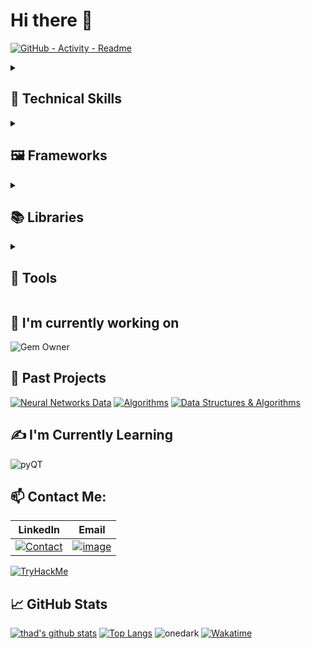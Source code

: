 # Hi there 👋

[![GitHub - Activity - Readme](https://github.com/thomasthaddeus/thomasthaddeus/actions/workflows/github-activity.yml/badge.svg)](https://github.com/thomasthaddeus/thomasthaddeus/actions/workflows/github-activity.yml)

<details markdown="1"><summary><h2>💼 Technical Skills</h2></summary>

![Visitors](https://visitor-badge.laobi.icu/badge?page_id=thomasthaddeus.visitor-badge) \
![HTML](https://img.shields.io/badge/HTML5-informational?style=for-the-badge&logo=HTML5&color=534F26) ![PostgreSQL](https://img.shields.io/badge/PostgreSQL-informational?style=for-the-badge&logo=PostgreSQL&color=lightblue) ![SQLite](https://img.shields.io/badge/SQLite-informational?style=for-the-badge&logo=SQLite&color=003B57) ![Python](https://img.shields.io/badge/Python-FFD43B?style=for-the-badge&logo=python&logoColor=blue) ![Jupyter](https://img.shields.io/badge/Jupyter%20Notebook-informational?style=for-the-badge&logo=Jupyter&color=F37626) ![JSON](https://img.shields.io/badge/JSON-informational?style=for-the-badge&logo=JSON&color=000000) ![JS](https://img.shields.io/badge/JavaScript-informational?style=for-the-badge&logo=JavaScript&color=F7DF1E) ![TS](https://img.shields.io/badge/TypeScript-informational?style=for-the-badge&logo=TypeScript&color=3178C6) ![C#](https://img.shields.io/badge/C%23-informational?style=for-the-badge&logo=c-sharp&color=239120) ![SQL](https://img.shields.io/badge/SQL-informational?style=for-the-badge&logo=sql&color=4479A1) ![Shell](https://img.shields.io/badge/Shell-informational?style=for-the-badge&logo=shell&color=4EAA25) ![TSQL](https://img.shields.io/badge/TSQL-informational?style=for-the-badge&logo=tsql&color=4479A1) ![R](https://img.shields.io/badge/R-informational?style=for-the-badge&logo=r&color=276DC3)

</details>
<details markdown="1"><summary><h2>🖼️ Frameworks</h2></summary>

![Ruby-On-Rails](https://img.shields.io/badge/Ruby%20on%20Rails-informational?style=for-the-badge&logo=Ruby-on-Rails&color=CC0000) ![React](https://img.shields.io/badge/React-informational?style=for-the-badge&logo=React&color=61DAFB) ![Vue.js](https://img.shields.io/badge/Angular-informational?style=for-the-badge&logo=Angular&color=DD0031) ![Angular](https://img.shields.io/badge/Vue.js-informational?style=for-the-badge&logo=Vue.js&color=4FC08D) ![Flask](https://img.shields.io/badge/Flask-informational?style=for-the-badge&logo=Flask&color=000000) ![Django](https://img.shields.io/badge/Django-informational?style=for-the-badge&logo=Django&color=092E20) ![Spring](https://img.shields.io/badge/Spring-informational?style=for-the-badge&logo=Spring&color=6DB33F)

</details>
<details markdown="1"><summary><h2>📚 Libraries</h2></summary>

### Platforms & Communities

![anilist](https://img.shields.io/badge/AniList-02A9FF?style=for-the-badge&logo=AniList&logoColor=white) ![codeclimate](https://img.shields.io/badge/Code%20Climate-000000?style=for-the-badge&logo=Code%20Climate&logoColor=white) ![codenewbie](https://img.shields.io/badge/CodeNewbie-9013FE?style=for-the-badge&logo=CodeNewbie&logoColor=white) ![codersrank](https://img.shields.io/badge/CodersRank-67A4AC?style=for-the-badge&logo=CodersRank&logoColor=white) ![coderwall](https://img.shields.io/badge/Coderwall-3E8DCC?style=for-the-badge&logo=Coderwall&logoColor=white) ![deepnote](https://img.shields.io/badge/Deepnote-3793EF?style=for-the-badge&logo=Deepnote&logoColor=white) ![hackclub](https://img.shields.io/badge/Hack%20Club-EC3750?style=for-the-badge&logo=Hack%20Club&logoColor=white) ![kaggle](https://img.shields.io/badge/Kaggle-20BEFF?style=for-the-badge&logo=Kaggle&logoColor=white) ![topcoder](https://img.shields.io/badge/Topcoder-29A7DF?style=for-the-badge&logo=Topcoder&logoColor=white) ![wandb](https://img.shields.io/badge/Weights_&_Biases-FFBE00?style=for-the-badge&logo=WeightsAndBiases&logoColor=white)

### Deep Learning & Machine Learning

![Keras](https://img.shields.io/badge/Keras-FF0000?style=for-the-badge&logo=keras&logoColor=white) ![pytorchlightning](https://img.shields.io/badge/Lightning-792DE4?style=for-the-badge&logo=pytorch-lightning&logoColor=white) ![Pytorch](https://img.shields.io/badge/PyTorch-EE4C2C?style=for-the-badge&logo=pytorch&logoColor=white) ![Tensorflow](https://img.shields.io/badge/TensorFlow-FF6F00?style=for-the-badge&logo=tensorflow&logoColor=white) ![Scikit-Learn](https://img.shields.io/badge/-Scikit--Learn-05122A?style=for-the-badge&logo=scikit-learn)

### Data Analysis

![Pandas](https://img.shields.io/badge/Pandas-05122A?style=for-the-badge&logo=pandas) ![NumPy](https://img.shields.io/badge/NumPy-05122A?style=for-the-badge&logo=numpy) ![Scipy](https://img.shields.io/badge/Scipy-05122A?style=for-the-badge&logo=scipy) ![Ggplot2](https://img.shields.io/badge/-Ggplot2-05122A?style=for-the-badge&logo=ggplot2) ![Readr](https://img.shields.io/badge/-Readr-05122A?style=for-the-badge&logo=readr) ![Matplotlib](https://img.shields.io/badge/-Matplotlib-05122A?style=for-the-badge&logo=matplotlib) ![Dplyr](https://img.shields.io/badge/Dplyr-05122A?style=for-the-badge&logo=dplyr)

### Web Development:

![NodeJS](https://img.shields.io/badge/NodeJS-05122A?style=for-the-badge&logo=node.js&logobackground=green)
![Flask](https://img.shields.io/badge/Flask-05122A?style=for-the-badge&logo=flask)
![Blazor](https://img.shields.io/badge/Blazor-05122A?style=for-the-badge&logo=blazor)
![ExpressJS](https://img.shields.io/badge/ExpressJS-05122A?style=for-the-badge&logo=express)

### Testing

![Pytest](https://img.shields.io/badge/Testing-Pytest-05122A?style=for-the-badge&logo=pytest) ![NUnit](https://img.shields.io/badge/Testing-NUnit-05122A?style=for-the-badge&logo=nunit) ![Sinon](https://img.shields.io/badge/Testing-Sinon-05122A?style=for-the-badge)

### Others:

![Wpf](https://img.shields.io/badge/Wpf-05122A?style=for-the-badge) ![Entity Framework](https://img.shields.io/badge/Entity%20Framework-05122A?style=for-the-badge) ![BeautifulSoup](https://img.shields.io/badge/BeautifulSoup-05122A?style=for-the-badge)

</details>

<details markdown="1"><summary><h2>🧰 Tools</h2></summary>

![Docker](https://img.shields.io/badge/Tools-Docker-informational?style=for-the-badge&logo=Docker&color=2496ED) ![Kubernetes](https://img.shields.io/badge/Tools-Kubernetes-informational?style=for-the-badge&logo=Kubernetes&color=326CE5) ![Jenkins](https://img.shields.io/badge/Tools-Jenkins-informational?style=for-the-badge&logo=Jenkins&color=D24939) ![TravisCI](https://img.shields.io/badge/Tools-Travis%20CI-informational?style=for-the-badge&logo=Travis-CI&color=3EAAAF) ![CircleCI](https://img.shields.io/badge/Tools-CircleCI-informational?style=for-the-badge&logo=CircleCI&color=343434) ![Webpack](https://img.shields.io/badge/Tools-Webpack-informational?style=for-the-badge&logo=Webpack&color=8DD6F9) ![Babel](https://img.shields.io/badge/Tools-Babel-informational?style=for-the-badge&logo=Babel&color=F9DC3E) ![Gulp](https://img.shields.io/badge/Tools-Gulp-informational?style=for-the-badge&logo=gulp&color=CF4647) ![Grunt](https://img.shields.io/badge/Tools-Grunt-informational?style=for-the-badge&logo=Grunt&color=FBA919) ![Postman](https://img.shields.io/badge/Tools-Postman-informational?style=for-the-badge&logo=Postman&color=FF6C37) ![GraphQL](https://img.shields.io/badge/Tools-GraphQL-informational?style=for-the-badge&logo=GraphQL&color=E10098) ![ESLint](https://img.shields.io/badge/Tools-ESLint-informational?style=for-the-badge&logo=ESLint&color=4B32C3) ![Prettier](https://img.shields.io/badge/Tools-Prettier-informational?style=for-the-badge&logo=Prettier&color=F7B93E) ![VSC](https://img.shields.io/badge/Tools-VS%20Code-informational?style=for-the-badge&logo=Visual-Studio-Code&color=007ACC) ![Intellij](https://img.shields.io/badge/Tools-IntelliJ%20IDEA-informational?style=for-the-badge&logo=IntelliJ-IDEA&color=000000) ![Git](https://img.shields.io/badge/Tools-Git-informational?style=for-the-badge&logo=Git&color=F05032) ![GitHub](https://img.shields.io/badge/Tools-GitHub-informational?style=for-the-badge&logo=GitHub&color=181717) ![GitLab](https://img.shields.io/badge/Tools-GitLab-informational?style=for-the-badge&logo=GitLab&color=FCA121)
![aws](https://img.shields.io/badge/Cloud-AWS-informational?style=for-the-badge&logo=Amazon-AWS&color=232F3E) ![MicrosoftAzure](https://img.shields.io/badge/Cloud-Azure-informational?style=for-the-badge&logo=Microsoft-Azure&color=0089D6) ![GoogleCloud](https://img.shields.io/badge/Cloud-Google%20Cloud-informational?style=for-the-badge&logo=Google-Cloud&color=4285F4) ![DigitialOcean](https://img.shields.io/badge/Cloud-Digital%20Ocean-informational?style=for-the-badge&logo=DigitalOcean&color=0080FF)
![Mongo](https://img.shields.io/badge/DB-MongoDB-informational?style=for-the-badge&logo=MongoDB&color=47A248) ![MySQL](https://img.shields.io/badge/DB-MySQL-informational?style=for-the-badge&logo=MySQL&color=4479A1) ![Redis](https://img.shields.io/badge/DB-Redis-informational?style=for-the-badge&logo=Redis&color=DC382D) ![Heroku](https://img.shields.io/badge/-Heroku-informational?style=for-the-badge&logo=Heroku&color=430098)
![Jest](https://img.shields.io/badge/Testing-Jest-informational?style=for-the-badge&logo=Jest&color=C21325) ![Mocha](https://img.shields.io/badge/Testing-Mocha-informational?style=for-the-badge&logo=Mocha&color=8D6748)
![NPM](https://img.shields.io/badge/Package%20Manager-npm-informational?style=for-the-badge&logo=npm&color=CB3837) ![Yarn](https://img.shields.io/badge/Package%20Manager-Yarn-informational?style=for-the-badge&logo=Yarn&color=2C8EBB) ![PyPi](https://img.shields.io/badge/Package%20Manager-PyPI-informational?style=for-the-badge&logo=pypi&color=3775A9) ![Composer](https://img.shields.io/badge/Package%20Manager-Composer-informational?style=for-the-badge&logo=composer&color=885630) ![Bundler](https://img.shields.io/badge/Package%20Manager-Bundler-informational?style=for-the-badge&logo=bundler&color=F16830) ![Gradle](https://img.shields.io/badge/Package%20Manager-Gradle-informational?style=for-the-badge&logo=gradle&color=02303A) ![Maven](https://img.shields.io/badge/Package%20Manager-Maven-informational?style=for-the-badge&logo=apache-maven&color=C71A36)

</details>

## 🚧 I'm currently working on

![Gem Owner](https://img.shields.io/gem/u/deusstrong?style=for-the-badge&logo=rubygems)

## 🔭 Past Projects

[![Neural Networks Data](https://img.shields.io/badge/NeuralNetworks-Data_Pipeline-cyan?style=for-the-badge&logo=neuralnet)][neural-networks] [![Algorithms](https://img.shields.io/badge/Algorithms-Development-pink?style=for-the-badge&logo=algorithm)][alg-1] [![Data Structures & Algorithms](https://img.shields.io/badge/Data_Structures-Algorithms-brown?style=for-the-badge&logo=data)][algorithms]

<!-- ## 👯 I'm Looking To Collaborate On

![OpenSourceProjects](https://img.shields.io/badge/OpenSource_Software-green?style=for-the-badge&logo=opensource) ![Pull Requests](https://img.shields.io/badge/GH-PullRequests-blue?style=for-the-badge&logo=github)-->

## ✍️ I'm Currently Learning

![pyQT](https://img.shields.io/badge/Learning-pyQT-yellow?style=for-the-badge&logo=python)

## 📫 Contact Me:

| LinkedIn                           | Email                      |
| ---------------------------------- | -------------------------- |
| [![Contact][linkedin]][linkedin-2] | [![image][email]][email-2] |


[![TryHackMe][thm-pic]][thm]

## 📈 GitHub Stats

[![thad's github stats](https://github-readme-stats.vercel.app/api?username=thomasthaddeus&show_icons=true&theme=gruvbox&langs_count=10)](https://github.com/thomasthaddeus) [![Top Langs](https://github-readme-stats.vercel.app/api/top-langs/?username=thomasthaddeus&theme=gruvbox)](https://github.com/thomasthaddeus) ![onedark](https://github-profile-trophy.vercel.app/?username=thomasthaddeus&theme=onedark) [![Wakatime](https://github-readme-stats.vercel.app/api/wakatime?username=thaddeusthomas)](https://github.com/thomasthaddeus/thomasthaddeus)

[alg-1]: https://github.com/thomasthaddeus/Data-Structures-Algorithms "Data structures &algorithms repository"
[ds-club]: https://github.com/thomasthaddeus/DS-Club-Template "This is a link to a template"
[cy-club]: https://github.com/thomasthaddeus/Cy-Club-Template "This is a link to our cybersecurity club"
[linkedin]: https://github.com/thomasthaddeus/thomasthaddeus/assets/92204097/010f2552-77fd-488f-84eb-2531632fee04
[email]: https://github.com/thomasthaddeus/thomasthaddeus/assets/92204097/a9844a74-a895-4d9c-a040-d2cecab75cd7
[twitter]: https://img.shields.io/twitter/url?style=forthebadge&url=https%3A%2F%2Ftwitter.com%2F
[twitter-2]: https://twitter.com/ThaddeusMaxima "Twitter"
[email-2]: mailto:thaddeus.r.thomas@gmail.com "email"
[linkedin-2]: https://linkedin.com/in/thaddeusthomas "LinkedIn"
[thm]: https://tryhackme.com/p/thaddeus.r.thoma "TryHackMe"
[thm-pic]: https://tryhackme-badges.s3.amazonaws.com/thaddeus.r.thoma.png "TryHackMe"
[chatbots]: https://github.com/thomasthaddeus/creating_chat_bots "Creating Chatbots"
[ttspeech]: https://github.com/thomasthaddeus/TTS-project
[writeups]: http://apparellnstuff.me/CTF_WriteUps/
[sql]: https://github.com/thomasthaddeus/SQL_All-Brands-Welcome
[neural-networks]: https://github.com/thomasthaddeus/NeuralNetworks
[algorithms]: https://github.com/thomasthaddeus/Data-Structures-Algorithms
[ttspeech]: https://github.com/thomasthaddeus/TTS-project
[ds-club]: https://github.com/thomasthaddeus/DS-Club-Template
[cy-club]: https://github.com/thomasthaddeus/Cy-Club-Template
[chatbots]: https://github.com/thomasthaddeus/creating_chat_bots
[writeups]: http://apparellnstuff.me/CTF_WriteUps/
[sql]: https://github.com/thomasthaddeus/SQL_All-Brands-Welcome
[neural-networks]: https://github.com/thomasthaddeus/NeuralNetworks
[algorithms]: https://github.com/thomasthaddeus/Data-Structures-Algorithms
